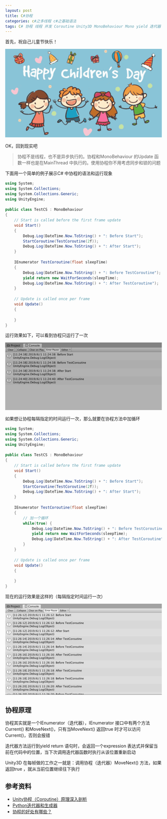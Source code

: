 ```yaml
---
layout: post
title: C#协程
categories: c#之多线程 c#之基础语法 
tags: C# 协程 线程 并发 Coroutine Unity3D MonoBehaviour Mono yield 迭代器 
---
```


首先，祝自己儿童节快乐！

![](../media/image/2019-06-01/01.gif)

OK，回到现实吧

>协程不是线程，也不是异步执行的。协程和MonoBehaviour 的Update 函数一样也是在MainThread 中执行的。使用协程你不用考虑同步和锁的问题

下面用一个简单的例子展示C# 中协程的语法和运行现象

```c#
using System;
using System.Collections;
using System.Collections.Generic;
using UnityEngine;

public class TestCS : MonoBehaviour
{
    // Start is called before the first frame update
    void Start()
    {
        Debug.Log(DateTime.Now.ToString() + ": Before Start");
        StartCoroutine(TestCoroutine(2f));
        Debug.Log(DateTime.Now.ToString() + ": After Start");
    }

    IEnumerator TestCoroutine(float sleepTime)
    {
        Debug.Log(DateTime.Now.ToString() + ": Before TestCoroutine");
        yield return new WaitForSeconds(sleepTime);
        Debug.Log(DateTime.Now.ToString() + ": After TestCoroutine");
    }

    // Update is called once per frame
    void Update()
    {
        
    }
}
```

运行效果如下，可以看到协程只运行了一次

![](../media/image/2019-06-01/02.png)

如果想让协程每隔指定的时间运行一次，那么就要在协程方法中加循环

```c#
using System;
using System.Collections;
using System.Collections.Generic;
using UnityEngine;

public class TestCS : MonoBehaviour
{
    // Start is called before the first frame update
    void Start()
    {
        Debug.Log(DateTime.Now.ToString() + ": Before Start");
        StartCoroutine(TestCoroutine(2f));
        Debug.Log(DateTime.Now.ToString() + ": After Start");
    }

    IEnumerator TestCoroutine(float sleepTime)
    {
        // 加一个循环
        while(true) { 
            Debug.Log(DateTime.Now.ToString() + ": Before TestCoroutine");
            yield return new WaitForSeconds(sleepTime);
            Debug.Log(DateTime.Now.ToString() + ": After TestCoroutine");
        }
    }

    // Update is called once per frame
    void Update()
    {
        
    }
}
```

现在的运行效果是这样的（每隔指定时间运行一次）

![](../media/image/2019-06-01/03.png)

## 协程原理

协程其实就是一个IEnumerator（迭代器），IEnumerator 接口中有两个方法Current() 和MoveNext()，只有当MoveNext() 返回true 时才可以访问Current()，否则会报错

迭代器方法运行到yield return 语句时，会返回一个expression 表达式并保留当前在代码中的位置，当下次调用迭代器函数时执行从该位置重新启动

Unity3D 在每帧做的工作之一就是：调用协程（迭代器）MoveNext() 方法，如果返回true ，就从当前位置继续往下执行



## 参考资料

* [Unity协程（Coroutine）原理深入剖析](https://dsqiu.iteye.com/blog/2029701)
* [Python迭代器和生成器](http://www.xumenger.com/python-iterator-generator-20181110/)
* [协程的好处有哪些？](https://www.zhihu.com/question/20511233)